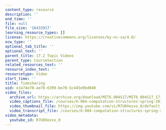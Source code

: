 ```yaml
---
content_type: resource
description: ''
end_time: ''
file: null
file_size: '16433917'
learning_resource_types: []
license: https://creativecommons.org/licenses/by-nc-sa/4.0/
ocw_type: ''
optional_tab_title: ''
optional_text: ''
parent_title: 17.2 Topic Videos
parent_type: CourseSection
related_resources_text: ''
resource_index_text: ''
resourcetype: Video
start_time: ''
title: Timesharing
uid: e3a74e70-ae78-6399-be70-5c445e9bd040
video_files:
  archive_url: https://archive.org/download/MIT6.004S17/MIT6_004S17_17-02-03_300k.mp4
  video_captions_file: /courses/6-004-computation-structures-spring-2017/eae75ea2b3b75af0ac126418c4f0dfc6_R7U0Xezxo_0.vtt
  video_thumbnail_file: https://img.youtube.com/vi/R7U0Xezxo_0/default.jpg
  video_transcript_file: /courses/6-004-computation-structures-spring-2017/f99f9fc9ec233bda6e714bd2961ef1e1_R7U0Xezxo_0.pdf
video_metadata:
  youtube_id: R7U0Xezxo_0
---
```

